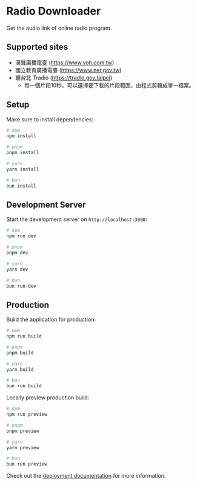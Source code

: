 # Radio Downloader

Get the audio link of online radio program.

## Supported sites

- 漢聲廣播電臺 (https://www.voh.com.tw)
- 國立教育廣播電臺 (https://www.ner.gov.tw)
- 聽台北 Tradio (https://tradio.gov.taipei)
  - 每一個片段10秒，可以選擇要下載的片段範圍，由程式剪輯成單一檔案。

## Setup

Make sure to install dependencies:

```bash
# npm
npm install

# pnpm
pnpm install

# yarn
yarn install

# bun
bun install
```

## Development Server

Start the development server on `http://localhost:3000`:

```bash
# npm
npm run dev

# pnpm
pnpm dev

# yarn
yarn dev

# bun
bun run dev
```

## Production

Build the application for production:

```bash
# npm
npm run build

# pnpm
pnpm build

# yarn
yarn build

# bun
bun run build
```

Locally preview production build:

```bash
# npm
npm run preview

# pnpm
pnpm preview

# yarn
yarn preview

# bun
bun run preview
```

Check out the [deployment documentation](https://nuxt.com/docs/getting-started/deployment) for more information.
